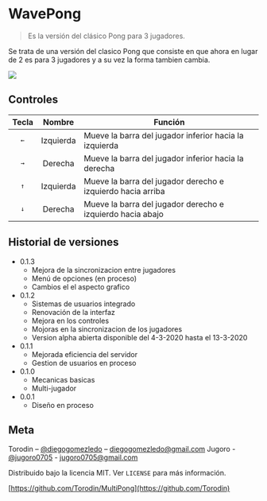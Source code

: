 # WavePong
> Es la versión del clásico Pong para 3 jugadores.

Se trata de una versión del clasico Pong que consiste en que ahora en lugar de 2 es para 3 jugadores y a su vez la forma tambien cambia.

![](../header.png)

## Controles

| Tecla | Nombre | Función|
|:----:|:---:|---|
| <kbd>←</kbd> | Izquierda | Mueve la barra del jugador inferior hacia la izquierda |
| <kbd>→</kbd> | Derecha | Mueve la barra del jugador inferior hacia la derecha |
| <kbd>↑</kbd> | Izquierda | Mueve la barra del jugador derecho e izquierdo hacia arriba |
| <kbd>↓</kbd> | Derecha | Mueve la barra del jugador derecho e izquierdo hacia abajo |

## Historial de versiones
* 0.1.3
    * Mejora de la sincronizacion entre jugadores
    * Menú de opciones (en proceso)
    * Cambios el el aspecto grafico
* 0.1.2
    * Sistemas de usuarios integrado
    * Renovación de la interfaz
    * Mejora en los controles
    * Mojoras en la sincronizacion de los jugadores
    * Version alpha abierta disponible del 4-3-2020 hasta el 13-3-2020
* 0.1.1
    * Mejorada eficiencia del servidor
    * Gestion de usuarios en proceso
* 0.1.0
    * Mecanicas basicas
    * Multi-jugador
* 0.0.1
    * Diseño en proceso

## Meta

Torodin – [@diegogomezledo](https://twitter.com/diegogomezledo) – diegogomezledo@gmail.com
Jugoro - [@jugoro0705](https://twitter.com/jugoro0705) - jugoro0705@gmail.com

Distribuido bajo la licencia MIT. Ver ``LICENSE`` para más información.

[https://github.com/Torodin/MultiPong](https://github.com/Torodin)
